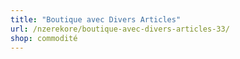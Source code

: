 ```yaml
---
title: "Boutique avec Divers Articles"
url: /nzerekore/boutique-avec-divers-articles-33/
shop: commodité
---
```

